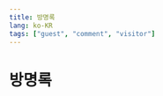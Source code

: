 ```yaml
---
title: 방명록
lang: ko-KR
tags: ["guest", "comment", "visitor"]
---
```

<style>
    html.dark {
        color-scheme:none;
    }
</style>
<script>
    // Mutation Observer
    // 감시 대상 node 선택
    let target = document.querySelector('html');

    // 감시자 인스턴스 만들기
    let observer = new MutationObserver((mutations) => {
        // 노드가 변경 됐을 때의 작업
        if (typeof window !== 'undefined' && window.DISQUS) {
          setTimeout(() => {
            console.log('DISQUS is exists and try to load!')
            window.DISQUS.reset({ reload: true })
          }, 180)
        }
    })

    // 감시자의 설정
    let option = {
        attributes: true,
    };

    // 대상 노드에 감시자 전달
    observer.observe(target, option);
</script>
# 방명록

<Disqus/>